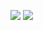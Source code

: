 ![](https://github.com/sarnobatadi/github-stats/blob/master/generated/overview.svg)
![](https://github.com/sarnobatadi/github-stats/blob/master/generated/languages.svg)

